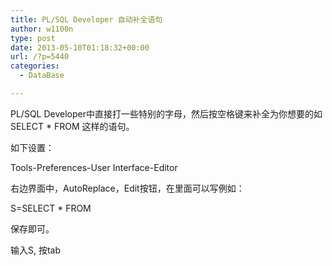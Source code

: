 ```yaml
---
title: PL/SQL Developer 自动补全语句
author: w1100n
type: post
date: 2013-05-10T01:18:32+00:00
url: /?p=5440
categories:
  - DataBase

---
```

PL/SQL Developer中直接打一些特别的字母，然后按空格键来补全为你想要的如SELECT * FROM 这样的语句。

如下设置：

Tools-Preferences-User Interface-Editor

右边界面中，AutoReplace，Edit按钮，在里面可以写例如：

S=SELECT * FROM

保存即可。

输入S, 按tab
